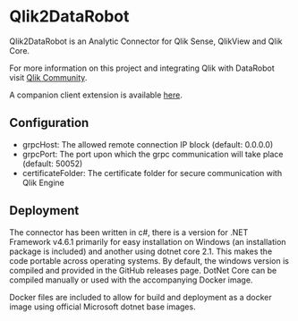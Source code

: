 # Qlik2DataRobot

Qlik2DataRobot is an Analytic Connector for Qlik Sense, QlikView and Qlik Core.

For more information on this project and integrating Qlik with DataRobot visit [Qlik Community](http://bit.ly/QlikDataRobot).

A companion client extension is available [here](https://github.com/AnalyticsEarth/Qlik2DataRobot-Ext).

## Configuration

- grpcHost: The allowed remote connection IP block (default: 0.0.0.0)
- grpcPort: The port upon which the grpc communication will take place (default: 50052)
- certificateFolder: The certificate folder for secure communication with Qlik Engine

## Deployment
The connector has been written in c#, there is a version for .NET Framework v4.6.1 primarily for easy installation on Windows (an installation package is included) and another using dotnet core 2.1. This makes the code portable across operating systems. By default, the windows version is compiled and provided in the GitHub releases page. DotNet Core can be compiled manually or used with the accompanying Docker image.

Docker files are included to allow for build and deployment as a docker image using official Microsoft dotnet base images.
